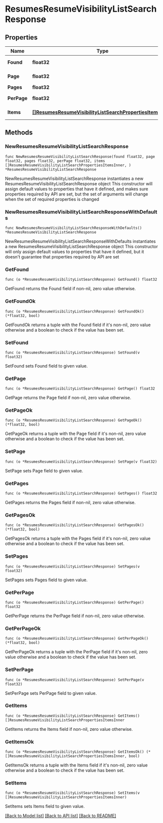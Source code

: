 # ResumesResumeVisibilityListSearchResponse

## Properties

Name | Type | Description | Notes
------------ | ------------- | ------------- | -------------
**Found** | **float32** | Найдено результатов | 
**Page** | **float32** | Номер страницы | 
**Pages** | **float32** | Всего страниц | 
**PerPage** | **float32** | Результатов на странице | 
**Items** | [**[]ResumesResumeVisibilityListSearchPropertiesItemsInner**](ResumesResumeVisibilityListSearchPropertiesItemsInner.md) | Список работодателей | 

## Methods

### NewResumesResumeVisibilityListSearchResponse

`func NewResumesResumeVisibilityListSearchResponse(found float32, page float32, pages float32, perPage float32, items []ResumesResumeVisibilityListSearchPropertiesItemsInner, ) *ResumesResumeVisibilityListSearchResponse`

NewResumesResumeVisibilityListSearchResponse instantiates a new ResumesResumeVisibilityListSearchResponse object
This constructor will assign default values to properties that have it defined,
and makes sure properties required by API are set, but the set of arguments
will change when the set of required properties is changed

### NewResumesResumeVisibilityListSearchResponseWithDefaults

`func NewResumesResumeVisibilityListSearchResponseWithDefaults() *ResumesResumeVisibilityListSearchResponse`

NewResumesResumeVisibilityListSearchResponseWithDefaults instantiates a new ResumesResumeVisibilityListSearchResponse object
This constructor will only assign default values to properties that have it defined,
but it doesn't guarantee that properties required by API are set

### GetFound

`func (o *ResumesResumeVisibilityListSearchResponse) GetFound() float32`

GetFound returns the Found field if non-nil, zero value otherwise.

### GetFoundOk

`func (o *ResumesResumeVisibilityListSearchResponse) GetFoundOk() (*float32, bool)`

GetFoundOk returns a tuple with the Found field if it's non-nil, zero value otherwise
and a boolean to check if the value has been set.

### SetFound

`func (o *ResumesResumeVisibilityListSearchResponse) SetFound(v float32)`

SetFound sets Found field to given value.


### GetPage

`func (o *ResumesResumeVisibilityListSearchResponse) GetPage() float32`

GetPage returns the Page field if non-nil, zero value otherwise.

### GetPageOk

`func (o *ResumesResumeVisibilityListSearchResponse) GetPageOk() (*float32, bool)`

GetPageOk returns a tuple with the Page field if it's non-nil, zero value otherwise
and a boolean to check if the value has been set.

### SetPage

`func (o *ResumesResumeVisibilityListSearchResponse) SetPage(v float32)`

SetPage sets Page field to given value.


### GetPages

`func (o *ResumesResumeVisibilityListSearchResponse) GetPages() float32`

GetPages returns the Pages field if non-nil, zero value otherwise.

### GetPagesOk

`func (o *ResumesResumeVisibilityListSearchResponse) GetPagesOk() (*float32, bool)`

GetPagesOk returns a tuple with the Pages field if it's non-nil, zero value otherwise
and a boolean to check if the value has been set.

### SetPages

`func (o *ResumesResumeVisibilityListSearchResponse) SetPages(v float32)`

SetPages sets Pages field to given value.


### GetPerPage

`func (o *ResumesResumeVisibilityListSearchResponse) GetPerPage() float32`

GetPerPage returns the PerPage field if non-nil, zero value otherwise.

### GetPerPageOk

`func (o *ResumesResumeVisibilityListSearchResponse) GetPerPageOk() (*float32, bool)`

GetPerPageOk returns a tuple with the PerPage field if it's non-nil, zero value otherwise
and a boolean to check if the value has been set.

### SetPerPage

`func (o *ResumesResumeVisibilityListSearchResponse) SetPerPage(v float32)`

SetPerPage sets PerPage field to given value.


### GetItems

`func (o *ResumesResumeVisibilityListSearchResponse) GetItems() []ResumesResumeVisibilityListSearchPropertiesItemsInner`

GetItems returns the Items field if non-nil, zero value otherwise.

### GetItemsOk

`func (o *ResumesResumeVisibilityListSearchResponse) GetItemsOk() (*[]ResumesResumeVisibilityListSearchPropertiesItemsInner, bool)`

GetItemsOk returns a tuple with the Items field if it's non-nil, zero value otherwise
and a boolean to check if the value has been set.

### SetItems

`func (o *ResumesResumeVisibilityListSearchResponse) SetItems(v []ResumesResumeVisibilityListSearchPropertiesItemsInner)`

SetItems sets Items field to given value.



[[Back to Model list]](../README.md#documentation-for-models) [[Back to API list]](../README.md#documentation-for-api-endpoints) [[Back to README]](../README.md)


